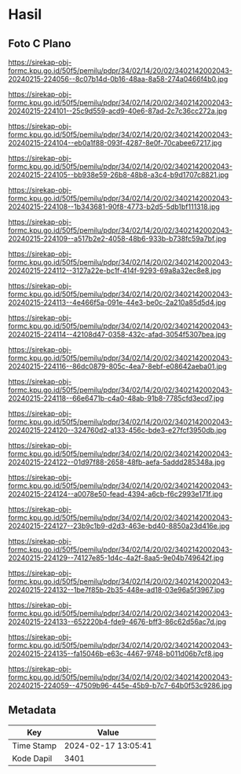 # Hasil

## Foto C Plano

https://sirekap-obj-formc.kpu.go.id/50f5/pemilu/pdpr/34/02/14/20/02/3402142002043-20240215-224056--8c07b14d-0b16-48aa-8a58-274a0466f4b0.jpg

https://sirekap-obj-formc.kpu.go.id/50f5/pemilu/pdpr/34/02/14/20/02/3402142002043-20240215-224101--25c9d559-acd9-40e6-87ad-2c7c36cc272a.jpg

https://sirekap-obj-formc.kpu.go.id/50f5/pemilu/pdpr/34/02/14/20/02/3402142002043-20240215-224104--eb0a1f88-093f-4287-8e0f-70cabee67217.jpg

https://sirekap-obj-formc.kpu.go.id/50f5/pemilu/pdpr/34/02/14/20/02/3402142002043-20240215-224105--bb938e59-26b8-48b8-a3c4-b9d1707c8821.jpg

https://sirekap-obj-formc.kpu.go.id/50f5/pemilu/pdpr/34/02/14/20/02/3402142002043-20240215-224108--1b343681-90f8-4773-b2d5-5db1bf111318.jpg

https://sirekap-obj-formc.kpu.go.id/50f5/pemilu/pdpr/34/02/14/20/02/3402142002043-20240215-224109--a517b2e2-4058-48b6-933b-b738fc59a7bf.jpg

https://sirekap-obj-formc.kpu.go.id/50f5/pemilu/pdpr/34/02/14/20/02/3402142002043-20240215-224112--3127a22e-bc1f-414f-9293-69a8a32ec8e8.jpg

https://sirekap-obj-formc.kpu.go.id/50f5/pemilu/pdpr/34/02/14/20/02/3402142002043-20240215-224113--4e466f5a-091e-44e3-be0c-2a210a85d5d4.jpg

https://sirekap-obj-formc.kpu.go.id/50f5/pemilu/pdpr/34/02/14/20/02/3402142002043-20240215-224114--42108d47-0358-432c-afad-3054f5307bea.jpg

https://sirekap-obj-formc.kpu.go.id/50f5/pemilu/pdpr/34/02/14/20/02/3402142002043-20240215-224116--86dc0879-805c-4ea7-8ebf-e08642aeba01.jpg

https://sirekap-obj-formc.kpu.go.id/50f5/pemilu/pdpr/34/02/14/20/02/3402142002043-20240215-224118--66e6471b-c4a0-48ab-91b8-7785cfd3ecd7.jpg

https://sirekap-obj-formc.kpu.go.id/50f5/pemilu/pdpr/34/02/14/20/02/3402142002043-20240215-224120--324760d2-a133-456c-bde3-e27fcf3950db.jpg

https://sirekap-obj-formc.kpu.go.id/50f5/pemilu/pdpr/34/02/14/20/02/3402142002043-20240215-224122--01d97f88-2658-48fb-aefa-5addd285348a.jpg

https://sirekap-obj-formc.kpu.go.id/50f5/pemilu/pdpr/34/02/14/20/02/3402142002043-20240215-224124--a0078e50-fead-4394-a6cb-f6c2993e171f.jpg

https://sirekap-obj-formc.kpu.go.id/50f5/pemilu/pdpr/34/02/14/20/02/3402142002043-20240215-224127--23b9c1b9-d2d3-463e-bd40-8850a23d416e.jpg

https://sirekap-obj-formc.kpu.go.id/50f5/pemilu/pdpr/34/02/14/20/02/3402142002043-20240215-224129--74127e85-1d4c-4a2f-8aa5-9e04b749642f.jpg

https://sirekap-obj-formc.kpu.go.id/50f5/pemilu/pdpr/34/02/14/20/02/3402142002043-20240215-224132--1be7f85b-2b35-448e-ad18-03e96a5f3967.jpg

https://sirekap-obj-formc.kpu.go.id/50f5/pemilu/pdpr/34/02/14/20/02/3402142002043-20240215-224133--652220b4-fde9-4676-bff3-86c62d56ac7d.jpg

https://sirekap-obj-formc.kpu.go.id/50f5/pemilu/pdpr/34/02/14/20/02/3402142002043-20240215-224135--fa15046b-e63c-4467-9748-b011d06b7cf8.jpg

https://sirekap-obj-formc.kpu.go.id/50f5/pemilu/pdpr/34/02/14/20/02/3402142002043-20240215-224059--47509b96-445e-45b9-b7c7-64b0f53c9286.jpg


## Metadata

| Key        | Value               |
| ---------- | ------------------- |
| Time Stamp | 2024-02-17 13:05:41 |
| Kode Dapil | 3401                |



